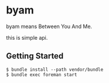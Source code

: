 byam
====

byam means Between You And Me.

this is simple api.

Getting Started
-------------

    $ bundle install --path vendor/bundle
    $ bundle exec foreman start

